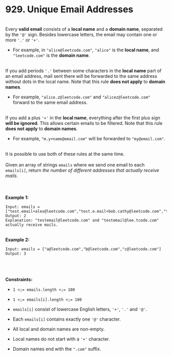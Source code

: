 # 929. Unique Email Addresses

<br />Every **valid email** consists of a **local name** and a **domain name**, separated by the `'@'` sign. Besides lowercase letters, the email may contain one or more `'.'` or `'+'`.<br />

* For example, in `"alice@leetcode.com"`, `"alice"` is the **local name**, and `"leetcode.com"` is the **domain name**.


<br />If you add periods `'.'` between some characters in the **local name** part of an email address, mail sent there will be forwarded to the same address without dots in the local name. Note that this rule **does not apply** to **domain names**.<br />

* For example, `"alice.z@leetcode.com"` and `"alicez@leetcode.com"` forward to the same email address.


<br />If you add a plus `'+'` in the **local name**, everything after the first plus sign **will be ignored**. This allows certain emails to be filtered. Note that this rule **does not apply** to **domain names**.<br />

* For example, `"m.y+name@email.com"` will be forwarded to `"my@email.com"`.


<br />It is possible to use both of these rules at the same time.<br />
<br />Given an array of strings `emails` where we send one email to each `emails[i]`, return <em>the number of different addresses that actually receive mails</em>.<br />
<br /> <br />
<br />**Example 1:**<br />
```
Input: emails = ["test.email+alex@leetcode.com","test.e.mail+bob.cathy@leetcode.com","testemail+david@lee.tcode.com"]
Output: 2
Explanation: "testemail@leetcode.com" and "testemail@lee.tcode.com" actually receive mails.
```
<br />**Example 2:**<br />
```
Input: emails = ["a@leetcode.com","b@leetcode.com","c@leetcode.com"]
Output: 3
```
<br /> <br />
<br />**Constraints:**<br />

* `1 <;= emails.length <;= 100`

* `1 <;= emails[i].length <;= 100`

* `emails[i]` consist of lowercase English letters, `'+'`, `'.'` and `'@'`.

* Each `emails[i]` contains exactly one `'@'` character.

* All local and domain names are non-empty.

* Local names do not start with a `'+'` character.

* Domain names end with the `".com"` suffix.